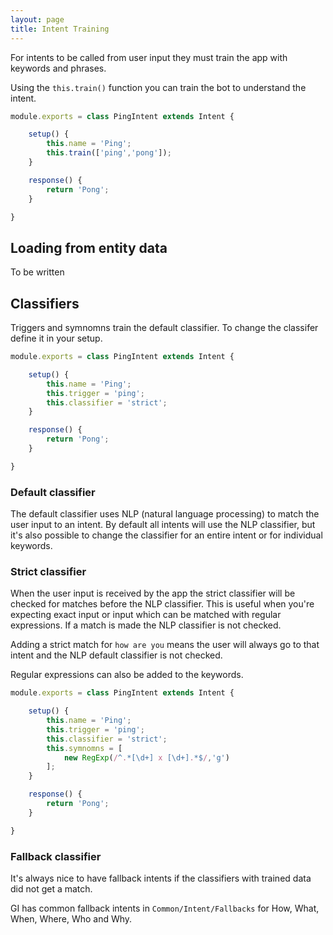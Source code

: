 ```yaml
---
layout: page
title: Intent Training
---
```


For intents to be called from user input they must train the app with keywords and phrases.

Using the `this.train()` function you can train the bot to understand the intent.

~~~javascript
module.exports = class PingIntent extends Intent {

	setup() {
		this.name = 'Ping';
		this.train(['ping','pong']);
	}

	response() {
		return 'Pong';
	}

}
~~~


## Loading from entity data

To be written


## Classifiers

Triggers and symnomns train the default classifier. To change the classifer define it in your setup.


~~~javascript
module.exports = class PingIntent extends Intent {

	setup() {
		this.name = 'Ping';
		this.trigger = 'ping';
		this.classifier = 'strict';
	}

	response() {
		return 'Pong';
	}

}
~~~


### Default classifier

The default classifier uses NLP (natural language processing) to match the user input to an intent. By default all intents will use the NLP classifier, but it's also possible to change the classifier for an entire intent or for individual keywords.


### Strict classifier

When the user input is received by the app the strict classifier will be checked for matches before the NLP classifier. This is useful when you're expecting exact input or input which can be matched with regular expressions. If a match is made the NLP classifier is not checked.

Adding a strict match for `how are you` means the user will always go to that intent and the NLP default classifier is not checked.

Regular expressions can also be added to the keywords.

~~~javascript
module.exports = class PingIntent extends Intent {

	setup() {
		this.name = 'Ping';
		this.trigger = 'ping';
		this.classifier = 'strict';
		this.symnomns = [
			new RegExp(/^.*[\d+] x [\d+].*$/,'g')
		];
	}

	response() {
		return 'Pong';
	}

}
~~~


### Fallback classifier

It's always nice to have fallback intents if the classifiers with trained data did not get a match.

GI has common fallback intents in `Common/Intent/Fallbacks` for How, What, When, Where, Who and Why.
